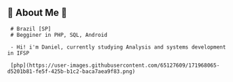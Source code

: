 ## 🦆 About Me 🦆

     # Brazil [SP]
     # Begginer in PHP, SQL, Android

     - Hi! i'm Daniel, currently studying Analysis and systems development in IFSP
     
     [php](https://user-images.githubusercontent.com/65127609/171968065-d5201b81-fe5f-425b-b1c2-baca7aea9f83.png)

